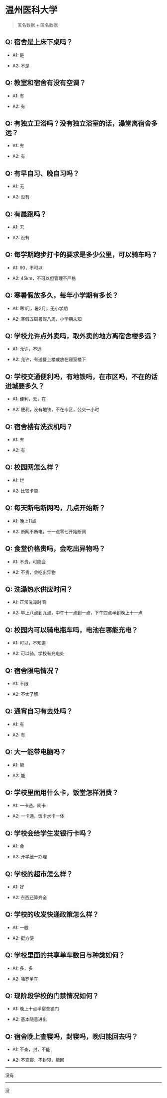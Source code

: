 # 温州医科大学

> 匿名数据 + 匿名数据

## Q: 宿舍是上床下桌吗？

- A1: 是

- A2: 不是

## Q: 教室和宿舍有没有空调？

- A1: 有

- A2: 有

## Q: 有独立卫浴吗？没有独立浴室的话，澡堂离宿舍多远？

- A1: 有

- A2: 有

## Q: 有早自习、晚自习吗？

- A1: 无

- A2: 没有

## Q: 有晨跑吗？

- A1: 无

- A2: 没有

## Q: 每学期跑步打卡的要求是多少公里，可以骑车吗？

- A1: 90，不可以

- A2: 45km，不可以但管理不严格

## Q: 寒暑假放多久，每年小学期有多长？

- A1: 寒1月，暑2月，无小学期

- A2: 寒假五周暑假八周，小学期未知

## Q: 学校允许点外卖吗，取外卖的地方离宿舍楼多远？

- A1: 允许，不远

- A2: 允许，有送餐上楼或放在寝室楼下

## Q: 学校交通便利吗，有地铁吗，在市区吗，不在的话进城要多久？

- A1: 便利，无，在

- A2: 便利，没有地铁，不在市区，公交一小时

## Q: 宿舍楼有洗衣机吗？

- A1: 有

- A2: 有

## Q: 校园网怎么样？

- A1: 烂

- A2: 比较卡顿

## Q: 每天断电断网吗，几点开始断？

- A1: 晚上11点

- A2: 断网不断电，十一点零七开始断网

## Q: 食堂价格贵吗，会吃出异物吗？

- A1: 不贵，可能会

- A2: 不贵，会吃出异物

## Q: 洗澡热水供应时间？

- A1: 正常洗澡时间

- A2: 早上八点到九点，中午十一点到一点，下午四点半到晚上十一点

## Q: 校园内可以骑电瓶车吗，电池在哪能充电？

- A1: 可以，不知道

- A2: 可以骑，学校有充电处

## Q: 宿舍限电情况？

- A1: 不限

- A2: 不太了解

## Q: 通宵自习有去处吗？

- A1: 有

- A2: 有

## Q: 大一能带电脑吗？

- A1: 能

- A2: 能

## Q: 学校里面用什么卡，饭堂怎样消费？

- A1: 一卡通，刷卡

- A2: 一卡通，饭卡水卡一体

## Q: 学校会给学生发银行卡吗？

- A1: 会

- A2: 开学统一办理

## Q: 学校的超市怎么样？

- A1: 好

- A2: 东西还算齐全

## Q: 学校的收发快递政策怎么样？

- A1: 一般

- A2: 挺方便

## Q: 学校里面的共享单车数目与种类如何？

- A1: 多，多

- A2: 哈罗单车

## Q: 现阶段学校的门禁情况如何？

- A1: 晚上十点半宿舍锁门

- A2: 基本随意进出

## Q: 宿舍晚上查寝吗，封寝吗，晚归能回去吗？

- A1: 不查，封，不能

- A2: 不查寝，不封寝，能回

***

没有

***

没